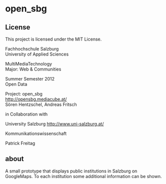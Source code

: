 open_sbg
========

License
-------

This project is licensed under the MIT License.


Fachhochschule Salzburg  
University of Applied Sciences  

MultiMediaTechnology  
Major: Web & Communities  

Summer Semester 2012  
Open Data

Project: open_sbg  
http://opensbg.mediacube.at/  
Sören Hentzschel, Andreas Fritsch


in Collaboration with

University Salzburg
http://www.uni-salzburg.at/

Kommunikationswissenschaft

Patrick Freitag



about
-----

A small prototype that displays public institutions in Salzburg on GoogleMaps.
To each institution some additional information can be shown.